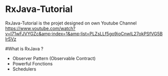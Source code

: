 # RxJava-Tutorial
RxJava-Tutorial is the projet designed on own Youtube Channel https://www.youtube.com/watch?v=I71wFJVYGZc&amp;index=1&amp;list=PLZsLLf5go9ioCnwlL27okPSfVG5BlrSVz

#What is RxJava ?
 - Observer Pattern (Observable Contract)
 - Powerful Fonctions
 - Schedulers
